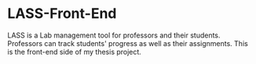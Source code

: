 # LASS-Front-End
LASS is a Lab management tool for professors and their students. Professors can track students' progress as well as their assignments. This is the front-end side of my thesis project.
